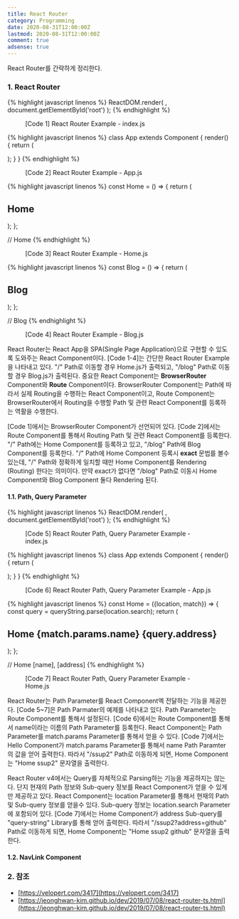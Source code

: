 ```yaml
---
title: React Router
category: Programming
date: 2020-08-31T12:00:00Z
lastmod: 2020-08-31T12:00:00Z
comment: true
adsense: true
---
```


React Router를 간략하게 정리한다.

### 1. React Router

{% highlight javascript linenos %}
ReactDOM.render(
  <BrowserRouter>
    <App/>
  </BrowserRouter>,
  document.getElementById('root')
);
{% endhighlight %}
<figure>
<figcaption class="caption">[Code 1] React Router Example - index.js</figcaption>
</figure>

{% highlight javascript linenos %}
class App extends Component {
    render() {
        return (
            <div>
                <Route exact path="/" component={Home}/>
                <Route path="/blog" component={Blog}/>
            </div>
        );
    }
}
{% endhighlight %}
<figure>
<figcaption class="caption">[Code 2] React Router Example - App.js</figcaption>
</figure>

{% highlight javascript linenos %}
const Home = () => {
    return (
        <div>
            <h2>
                Home
            </h2>
        </div>
    );
};

// Home 
{% endhighlight %}
<figure>
<figcaption class="caption">[Code 3] React Router Example - Home.js</figcaption>
</figure>

{% highlight javascript linenos %}
const Blog = () => {
    return (
        <div>
            <h2>
                Blog
            </h2>
        </div>
    );
};

// Blog
{% endhighlight %}
<figure>
<figcaption class="caption">[Code 4] React Router Example - Blog.js</figcaption>
</figure>

React Router는 React App을 SPA(Single Page Application)으로 구현할 수 있도록 도와주는 React Component이다. [Code 1-4]는 간단한 React Router Example을 나타내고 있다. "/" Path로 이동할 경우 Home.js가 출력되고, "/blog" Path로 이동할 경우 Blog.js가 출력된다. 중요한 React Component는 **BrowserRouter** Component와 **Route** Component이다. BrowserRouter Component는 Path에 따라서 실제 Routing을 수행하는 React Component이고, Route Component는 BrowserRouter에서 Routing을 수행할 Path 및 관련 React Component를 등록하는 역활을 수행한다.

[Code 1]에서는 BrowserRouter Component가 선언되어 있다. [Code 2]에서는 Route Component를 통해서 Routing Path 및 관련 React Component를 등록한다. "/" Path에는 Home Component를 등록하고 있고, "/blog" Path에 Blog Component를 등록한다. "/" Path에 Home Component 등록시 **exact** 문법를 볼수 있는데, "/" Path와 정확하게 일치할 때만 Home Component를 Rendering (Routing) 한다는 의미이다. 만약 exact가 없다면 "/blog" Path로 이동시 Home Component와 Blog Component 둘다 Rendering 된다.

#### 1.1. Path, Query Parameter

{% highlight javascript linenos %}
ReactDOM.render(
  <BrowserRouter>
    <App/>
  </BrowserRouter>,
  document.getElementById('root')
);
{% endhighlight %}
<figure>
<figcaption class="caption">[Code 5] React Router Path, Query Parameter Example - index.js</figcaption>
</figure>

{% highlight javascript linenos %}
class App extends Component {
    render() {
        return (
            <div>
                <Route exact path="/" component={Home}/>
                <Route path="/:name" component={Home}/>
            </div>
        );
    }
}
{% endhighlight %}
<figure>
<figcaption class="caption">[Code 6] React Router Path, Query Parameter Example - App.js</figcaption>
</figure>

{% highlight javascript linenos %}
const Home = ({location, match}) => {
    const query = queryString.parse(location.search);
    return (
        <div>
            <h2>
                Home {match.params.name} {query.address}
            </h2>
        </div>
    );
};

// Home [name], [address]
{% endhighlight %}
<figure>
<figcaption class="caption">[Code 7] React Router Path, Query Parameter Example - Home.js</figcaption>
</figure>

React Router는 Path Parameter를 React Component엑 전달하는 기능을 제공한다. [Code 5~7]은 Path Parmater의 예제를 나타내고 있다. Path Parameter는 Route Component를 통해서 설정된다. [Code 6]에서는 Route Component를 통해서 name이라는 이름의 Path Parameter를 등록한다. React Component는 Path Parameter를 match.params Parameter를 통해서 얻을 수 있다. [Code 7]에서는 Hello Component가 match.params Parameter를 통해서 name Path Paramter의 값을 얻어 출력한다. 따라서 "/ssup2" Path로 이동하게 되면, Home Component는 "Home ssup2" 문자열을 출력한다.

React Router v4에서는 Query를 자체적으로 Parsing하는 기능을 제공하지는 않는다. 단지 현재의 Path 정보와 Sub-query 정보를 React Component가 얻을 수 있게만 제공하고 있다. React Component는 location Parameter를 통해서 현재의 Path 및 Sub-query 정보를 얻을수 있다. Sub-query 정보는 location.search Parameter에 포함되어 있다. [Code 7]에서는 Home Component가 address Sub-query를 "query-string" Library를 통해 얻어 출력한다. 따라서 "/ssup2?address=github" Path로 이동하게 되면, Home Component는 "Home ssup2 github" 문자열을 출력한다.

#### 1.2. NavLink Component

### 2. 참조

* [https://velopert.com/3417](https://velopert.com/3417)
* [https://jeonghwan-kim.github.io/dev/2019/07/08/react-router-ts.html](https://jeonghwan-kim.github.io/dev/2019/07/08/react-router-ts.html)